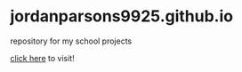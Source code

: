 # jordanparsons9925.github.io
repository for my school projects


[click here](https://jordanparsons9925.github.io) to visit!
